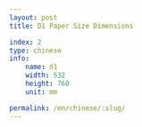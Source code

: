 ```yaml
---
layout: post
title: D1 Paper Size Dimensions

index: 2
type: chinese
info:
    name: d1
    width: 532
    height: 760
    unit: mm

permalink: /en/chinese/:slug/
---
```

